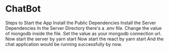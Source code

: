 # ChatBot
Steps to Start the App
Install the Public Dependencies
Install the Server Dependencies
In the Server Directory there's a .env file. Change the value of mongodb inside the file. Set the value as your mongodb connection url.
Now start the server by yarn start
Now start the react by yarn start
And the chat application would be running successfully by now.
